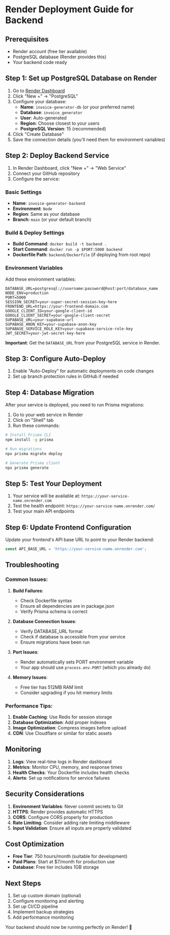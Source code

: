 # Render Deployment Guide for Backend

## Prerequisites
- Render account (free tier available)
- PostgreSQL database (Render provides this)
- Your backend code ready

## Step 1: Set up PostgreSQL Database on Render

1. Go to [Render Dashboard](https://dashboard.render.com/)
2. Click "New +" → "PostgreSQL"
3. Configure your database:
   - **Name**: `invoice-generator-db` (or your preferred name)
   - **Database**: `invoice_generator`
   - **User**: Auto-generated
   - **Region**: Choose closest to your users
   - **PostgreSQL Version**: 15 (recommended)
4. Click "Create Database"
5. Save the connection details (you'll need them for environment variables)

## Step 2: Deploy Backend Service

1. In Render Dashboard, click "New +" → "Web Service"
2. Connect your GitHub repository
3. Configure the service:

### Basic Settings
- **Name**: `invoice-generator-backend`
- **Environment**: `Node`
- **Region**: Same as your database
- **Branch**: `main` (or your default branch)

### Build & Deploy Settings
- **Build Command**: `docker build -t backend .`
- **Start Command**: `docker run -p $PORT:5000 backend`
- **Dockerfile Path**: `backend/Dockerfile` (if deploying from root repo)

### Environment Variables
Add these environment variables:

```
DATABASE_URL=postgresql://username:password@host:port/database_name
NODE_ENV=production
PORT=5000
SESSION_SECRET=your-super-secret-session-key-here
FRONTEND_URL=https://your-frontend-domain.com
GOOGLE_CLIENT_ID=your-google-client-id
GOOGLE_CLIENT_SECRET=your-google-client-secret
SUPABASE_URL=your-supabase-url
SUPABASE_ANON_KEY=your-supabase-anon-key
SUPABASE_SERVICE_ROLE_KEY=your-supabase-service-role-key
JWT_SECRET=your-jwt-secret-key-here
```

**Important**: Get the `DATABASE_URL` from your PostgreSQL service in Render.

## Step 3: Configure Auto-Deploy

1. Enable "Auto-Deploy" for automatic deployments on code changes
2. Set up branch protection rules in GitHub if needed

## Step 4: Database Migration

After your service is deployed, you need to run Prisma migrations:

1. Go to your web service in Render
2. Click on "Shell" tab
3. Run these commands:

```bash
# Install Prisma CLI
npm install -g prisma

# Run migrations
npx prisma migrate deploy

# Generate Prisma client
npx prisma generate
```

## Step 5: Test Your Deployment

1. Your service will be available at: `https://your-service-name.onrender.com`
2. Test the health endpoint: `https://your-service-name.onrender.com/`
3. Test your main API endpoints

## Step 6: Update Frontend Configuration

Update your frontend's API base URL to point to your Render backend:
```javascript
const API_BASE_URL = 'https://your-service-name.onrender.com';
```

## Troubleshooting

### Common Issues:

1. **Build Failures**:
   - Check Dockerfile syntax
   - Ensure all dependencies are in package.json
   - Verify Prisma schema is correct

2. **Database Connection Issues**:
   - Verify DATABASE_URL format
   - Check if database is accessible from your service
   - Ensure migrations have been run

3. **Port Issues**:
   - Render automatically sets PORT environment variable
   - Your app should use `process.env.PORT` (which you already do)

4. **Memory Issues**:
   - Free tier has 512MB RAM limit
   - Consider upgrading if you hit memory limits

### Performance Tips:

1. **Enable Caching**: Use Redis for session storage
2. **Database Optimization**: Add proper indexes
3. **Image Optimization**: Compress images before upload
4. **CDN**: Use Cloudflare or similar for static assets

## Monitoring

1. **Logs**: View real-time logs in Render dashboard
2. **Metrics**: Monitor CPU, memory, and response times
3. **Health Checks**: Your Dockerfile includes health checks
4. **Alerts**: Set up notifications for service failures

## Security Considerations

1. **Environment Variables**: Never commit secrets to Git
2. **HTTPS**: Render provides automatic HTTPS
3. **CORS**: Configure CORS properly for production
4. **Rate Limiting**: Consider adding rate limiting middleware
5. **Input Validation**: Ensure all inputs are properly validated

## Cost Optimization

- **Free Tier**: 750 hours/month (suitable for development)
- **Paid Plans**: Start at $7/month for production use
- **Database**: Free tier includes 1GB storage

## Next Steps

1. Set up custom domain (optional)
2. Configure monitoring and alerting
3. Set up CI/CD pipeline
4. Implement backup strategies
5. Add performance monitoring

Your backend should now be running perfectly on Render! 🚀
